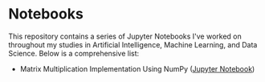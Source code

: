 # Notebooks

This repository contains a series of Jupyter Notebooks I've worked on throughout my studies in Artificial Intelligence, Machine Learning, and Data Science. Below is a comprehensive list:

* Matrix Multiplication Implementation Using NumPy ([Jupyter Notebook](https://github.com/csbanon/notebooks/blob/master/matrix-multiplication-implementation-using-numpy.ipynb))
